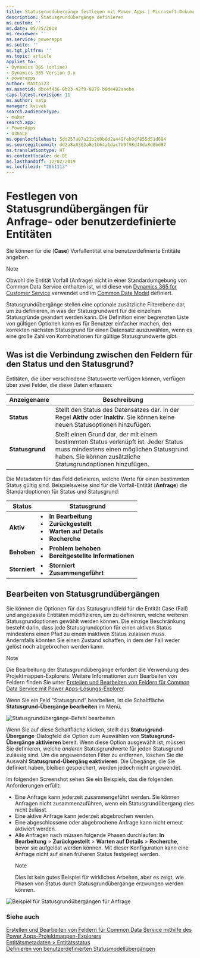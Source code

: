 ```yaml
---
title: Statusgrundübergänge festlegen mit Power Apps | Microsoft-Dokumentation
description: Statusgrundübergänge definieren
ms.custom: ''
ms.date: 05/25/2018
ms.reviewer: ''
ms.service: powerapps
ms.suite: ''
ms.tgt_pltfrm: ''
ms.topic: article
applies_to:
- Dynamics 365 (online)
- Dynamics 365 Version 9.x
- powerapps
author: Mattp123
ms.assetid: dbc4f436-0b23-42f9-8079-b0de482aaebe
caps.latest.revision: 11
ms.author: matp
manager: kvivek
search.audienceType:
- maker
search.app:
- PowerApps
- D365CE
ms.openlocfilehash: 5dd257a07a21b2d0b0d2a449feb9df855d51d604
ms.sourcegitcommit: dd2a8a0362a8e1b64a1dac7b9f98d43da8d0bd87
ms.translationtype: HT
ms.contentlocale: de-DE
ms.lasthandoff: 12/02/2019
ms.locfileid: "2861113"
---
```

# <a name="define-status-reason-transitions-for-the-case-or-custom-entities"></a>Festlegen von Statusgrundübergängen für Anfrage- oder benutzerdefinierte Entitäten

Sie können für die (**Case**) Vorfallentität eine benutzerdefinierte Entitäte angeben.

> [!NOTE]
> Obwohl die Entität Vorfall (Anfrage) nicht in einer Standardumgebung von Common Data Service enthalten ist, wird diese von [Dynamics 365 for Customer Service](https://dynamics.microsoft.com/customer-service/) verwendet und im [Common Data Model](https://github.com/Microsoft/CDM/blob/master/schemaDocuments/core/applicationCommon/foundationCommon/crmCommon/service/Incident.cdm.json) definiert.
  
Statusgrundübergänge stellen eine optionale zusätzliche Filterebene dar, um zu definieren, in was der Statusgrundwert für die einzelnen Statusgründe geändert werden kann. Die Definition einer begrenzten Liste von gültigen Optionen kann es für Benutzer einfacher machen, den korrekten nächsten Statusgrund für einen Datensatz auszuwählen, wenn es eine große Zahl von Kombinationen für gültige Statusgrundwerte gibt.  
  
<a name="BKMK_StatusAndStatusReasons"></a>

## <a name="what-is-the-connection-between-status-and-status-reason-fields"></a>Was ist die Verbindung zwischen den Feldern für den Status und den Statusgrund?  

Entitäten, die über verschiedene Statuswerte verfügen können, verfügen über zwei Felder, die diese Daten erfassen:  
  
|Anzeigename|Beschreibung|  
|------------------|-----------------|  
|**Status**|Stellt den Status des Datensatzes dar. In der Regel **Aktiv** oder **Inaktiv**. Sie können keine neuen Statusoptionen hinzufügen.|  
|**Statusgrund**|Stellt einen Grund dar, der mit einem bestimmten Status verknüpft ist. Jeder Status muss mindestens einen möglichen Statusgrund haben. Sie können zusätzliche Statusgrundoptionen hinzufügen.|  
  
Die Metadaten für das Feld definieren, welche Werte für einen bestimmten Status gültig sind. Beispielsweise sind für die Vorfall-Entität (**Anfrage**) die Standardoptionen für Status und Statusgrund:  
  
|Status|Statusgrund|  
|------------|-------------------|  
|**Aktiv**|<li>**In Bearbeitung**</li><li>**Zurückgestellt**</li><li>**Warten auf Details**</li><li>**Recherche**</li>| 
|**Behoben**|<li>**Problem behoben**</li><li>**Bereitgestellte Informationen**</li>|
|**Storniert**|<li>**Storniert**</li><li>**Zusammengeführt**</li>|
  
  
<a name="BKMK_EditStatusReasonTransitions"></a>   

## <a name="edit-status-reason-transitions"></a>Bearbeiten von Statusgrundübergängen
 
Sie können die Optionen für das Statusgrundfeld für die Entität Case (Fall) und angepasste Entitäten modifizieren, um zu definieren, welche weiteren Statusgrundoptionen gewählt werden können. Die einzige Beschränkung besteht darin, dass jede Statusgrundoption für einen aktiven Status mindestens einen Pfad zu einem inaktiven Status zulassen muss. Andernfalls könnten Sie einen Zustand schaffen, in dem der Fall weder gelöst noch abgebrochen werden kann.  

> [!NOTE]
> Die Bearbeitung der Statusgrundübergänge erfordert die Verwendung des Projektmappen-Explorers. Weitere Informationen zum Bearbeiten von Feldern finden Sie unter [Erstellen und Bearbeiten von Feldern für Common Data Service mit Power Apps-Lösungs-Explorer](create-edit-field-solution-explorer.md).
  
 Wenn Sie ein Feld "Statusgrund" bearbeiten, ist die Schaltfläche **Statusgrund-Übergänge bearbeiten** im Menü. 

![Statusgrundübergänge-Befehl bearbeiten](media/status-reason-transitions-command.png)

Wenn Sie auf diese Schaltfläche klicken, stellt das **Statusgrund-Übergange**-Dialogfeld die Option zum Auswählen von **Statusgrund-Übergänge aktivieren** bereit. Wenn diese Option ausgewählt ist, müssen Sie definieren, welche *anderen* Statusgrundwerte für jeden Statusgrund zulässig sind. Um die angewendeten Filter zu entfernen, löschen Sie die Auswahl **Statusgrund-Übergäng eaktivieren**. Die Übegänge, die Sie definiert haben, bleiben gespeichert, werden jedoch nicht angewendet.  
  
Im folgenden Screenshot sehen Sie ein Beispiels, das die folgenden Anforderungen erfüllt: 
 
- Eine Anfrage kann jederzeit zusammengeführt werden. Sie können Anfragen nicht zusammenzuführen, wenn ein Statusgrundübergang dies nicht zulässt.  
- Eine aktive Anfrage kann jederzeit abgebrochen werden.  
- Eine abgeschlossene oder abgebrochene Anfrage kann nicht erneut aktiviert werden.  
- Alle Anfragen nach müssen folgende Phasen durchlaufen: **In Bearbeitung** > **Zurückgestellt** > **Warten auf Details** > **Recherche**, bevor sie aufgelöst werden können. Mit dieser Konfiguration kann eine Anfrage nicht auf einen früheren Status festgelegt werden.  
  > [!NOTE]
  >  Dies ist kein gutes Beispiel für wirkliches Arbeiten, aber es zeigt, wie Phasen von Status durch Statusgrundübergänge erzwungen werden können.  
  
 ![Beispiel für Statusgrundübergängen für Anfrage](media/status-reason-transitions-example.PNG)  
  
### <a name="see-also"></a>Siehe auch  

[Erstellen und Bearbeiten von Feldern für Common Data Service mithilfe des Power Apps-Projektmappen-Explorers](create-edit-field-solution-explorer.md)<br />
[Entitätsmetadaten > Entitätsstatus](/powerapps/developer/common-data-service/entity-metadata#entity-states)<br />
[Definieren von benutzerdefinierten Statusmodellübergängen](/dynamics365/customer-engagement/developer/define-custom-state-model-transitions)

